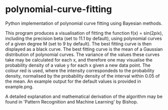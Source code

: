 # polynomial-curve-fitting
Python implementation of polynomial curve fitting using Bayesian methods.

This program produces a visualisation of fitting the function f(x) = sin(2*pi*x), including the precision beta (set to 11.1 by default), using polynomial curves of a given degree M (set to 9 by default). The best fitting curve is then displayed as a black curve. The best fitting curve is the mean of a Gaussian distribution of polynomial curves. The variance of the values these curves take may be calculated for each x, and therefore one may visualise the probability density of a value y for each x given a new data point. The colour red is used, where the intensity correspondeds to the probability density, normalised by the probability density of the interval within 0.05 of the mean. An example output for the default values is provided in example.png.

A detailed explanation and mathematical derivation of the algorithm may be found in 'Pattern Recognition and Machine Learning' by Bishop.


